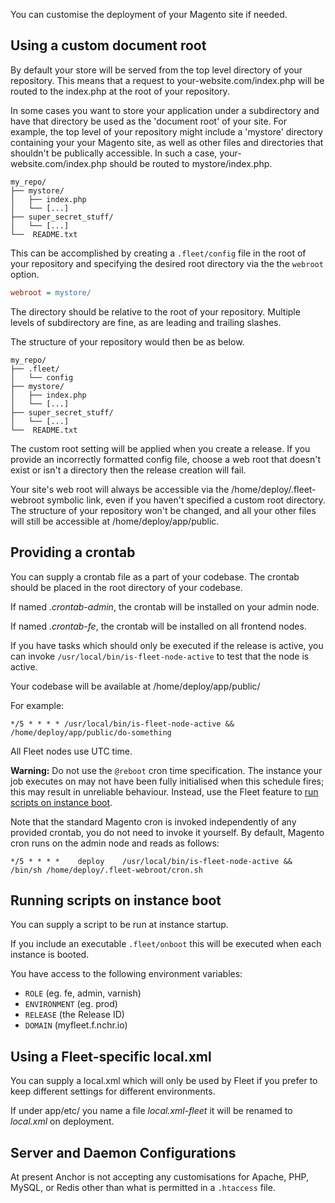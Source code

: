 You can customise the deployment of your Magento site if needed.

Using a custom document root
----

By default your store will be served from the top level directory of your
repository. This means that a request to your-website.com/index.php will
be routed to the index.php at the root of your repository.

In some cases you want to store your application under a subdirectory and
have that directory be used as the 'document root' of your site. For example,
the top level of your repository might include a 'mystore' directory containing
your your Magento site, as well as other files and directories that shouldn't
be publically accessible. In such a case, your-website.com/index.php should be
routed to mystore/index.php.

```
my_repo/
├── mystore/
│   ├── index.php
│   └── [...]
├── super_secret_stuff/
│   └── [...]
└──  README.txt
```

This can be accomplished by creating a `.fleet/config` file in the root of your
repository and specifying the desired root directory via the the `webroot`
option.

```INI
webroot = mystore/
```

The directory should be relative to the root of your repository. Multiple levels
of subdirectory are fine, as are leading and trailing slashes.

The structure of your repository would then be as below.

```
my_repo/
├── .fleet/
│   └── config
├── mystore/
│   ├── index.php
│   └── [...]
├── super_secret_stuff/
│   └── [...]
└──  README.txt
```

The custom root setting will be applied when you create a release. If you
provide an incorrectly formatted config file, choose a web root that doesn't
exist or isn't a directory then the release creation will fail.

Your site's web root will always be accessible via the /home/deploy/.fleet-webroot
symbolic link, even if you haven't specified a custom root directory. The
structure of your repository won't be changed, and all your other files will
still be accessible at /home/deploy/app/public.


Providing a crontab
----

You can supply a crontab file as a part of your codebase. The crontab should be placed in the root directory of your codebase.

If named *.crontab-admin*, the crontab will be installed on your admin node.

If named *.crontab-fe*, the crontab will be installed on all frontend nodes.

If you have tasks which should only be executed if the release is active, you can invoke  `/usr/local/bin/is-fleet-node-active`
to test that the node is active.

Your codebase will be available at /home/deploy/app/public/

For example:
```
*/5 * * * * /usr/local/bin/is-fleet-node-active && /home/deploy/app/public/do-something
```

All Fleet nodes use UTC time.

**Warning:** Do not use the `@reboot` cron time specification.  The instance
your job executes on may not have been fully initialised when this schedule
fires; this may result in unreliable behaviour.  Instead, use the Fleet feature
to [run scripts on instance
boot](customisation#running-scripts-on-instance-boot).

Note that the standard Magento cron is invoked independently of any provided crontab, you do not need to invoke it yourself. By default, Magento cron runs on the admin node and reads as follows:

```
*/5 * * * *    deploy    /usr/local/bin/is-fleet-node-active && /bin/sh /home/deploy/.fleet-webroot/cron.sh
```

Running scripts on instance boot
----

You can supply a script to be run at instance startup.

If you include an executable `.fleet/onboot` this will be executed when each instance is booted.

You have access to the following environment variables:

 * `ROLE` (eg. fe, admin, varnish)
 * `ENVIRONMENT` (eg. prod)
 * `RELEASE` (the Release ID)
 * `DOMAIN` (myfleet.f.nchr.io)


Using a Fleet-specific local.xml
----

You can supply a local.xml which will only be used by Fleet if you prefer to keep different settings for different environments.

If under app/etc/ you name a file *local.xml-fleet* it will be renamed to *local.xml* on deployment.

Server and Daemon Configurations
----

At present Anchor is not accepting any customisations for Apache, PHP, MySQL, or Redis other than what is permitted in a `.htaccess` file.
